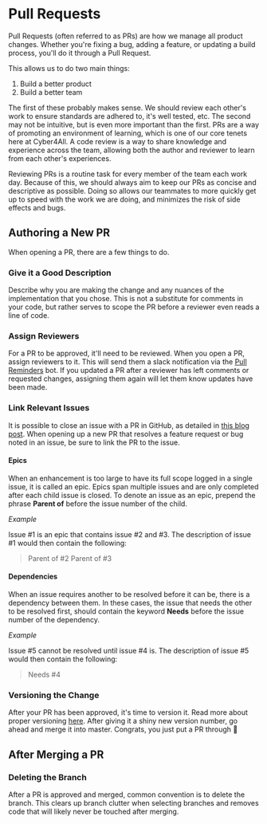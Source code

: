 # Pull Requests

Pull Requests (often referred to as PRs) are how we manage all product changes. Whether you're fixing a bug, adding a feature, or updating a build process, you'll do it through a Pull Request.

This allows us to do two main things:
1. Build a better product
2. Build a better team

The first of these probably makes sense. We should review each other's work to ensure standards are adhered to, it's well tested, etc. The second may not be intuitive, but is even more important than the first. PRs are a way of promoting an environment of learning, which is one of our core tenets here at Cyber4All. A code review is a way to share knowledge and experience across the team, allowing both the author and reviewer to learn from each other's experiences.

Reviewing PRs is a routine task for every member of the team each work day. Because of this, we should always aim to keep our PRs as concise and descriptive as possible. Doing so allows our teammates to more quickly get up to speed with the work we are doing, and minimizes the risk of side effects and bugs.

## Authoring a New PR
When opening a PR, there are a few things to do. 

### Give it a Good Description
Describe why you are making the change and any nuances of the implementation that you chose. This is not a substitute for comments in your code, but rather serves to scope the PR before a reviewer even reads a line of code.

### Assign Reviewers
For a PR to be approved, it'll need to be reviewed. When you open a PR, assign reviewers to it. This will send them a slack notification via the [Pull Reminders](https://pullreminders.com/) bot. If you updated a PR after a reviewer has left comments or requested changes, assigning them again will let them know updates have been made.

### Link Relevant Issues
It is possible to close an issue with a PR in GitHub, as detailed in [this blog post](https://blog.github.com/2013-05-14-closing-issues-via-pull-requests/). When opening up a new PR that resolves a feature request or bug noted in an issue, be sure to link the PR to the issue.

#### Epics
When an enhancement is too large to have its full scope logged in a single issue, it is called an epic. Epics span multiple issues and are only completed after each child issue is closed. To denote an issue as an epic, prepend the phrase **Parent of** before the issue number of the child.

*Example*

Issue #1 is an epic that contains issue #2 and #3. The description of issue #1 would then contain the following:

> Parent of #2
> Parent of #3

#### Dependencies
When an issue requires another to be resolved before it can be, there is a dependency between them. In these cases, the issue that needs the other to be resolved first, should contain the keyword **Needs** before the issue number of the dependency.

*Example*

Issue #5 cannot be resolved until issue #4 is. The description of issue #5 would then contain the following:

> Needs #4

### Versioning the Change
After your PR has been approved, it's time to version it. Read more about proper versioning [here](Versioning.md). After giving it a shiny new version number, go ahead and merge it into master. Congrats, you just put a PR through :tada:

## After Merging a PR

### Deleting the Branch
After a PR is approved and merged, common convention is to delete the branch.  This clears up branch clutter when selecting branches and removes code that will likely never be touched after merging.
